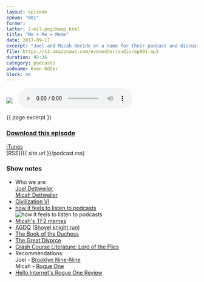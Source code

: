 ```yaml
---
layout: episode
epnum: "001"
former:
latter: 2-mil-pogchamp.html
title: "Me + Me = Meme"
date: 2017-09-17
excerpt: "Joel and Micah decide on a name for their podcast and discuss things that have been holding their interest recently."
file: https://s3.amazonaws.com/evenodder/audio/ep001.mp3
duration: 45:36
category: podcasts
podname: Even Odder
block: no
---
```


<audio id="player" controls>
  <source src="https://s3.amazonaws.com/evenodder/audio/ep{{ page.epnum }}.mp3" type="audio/mpeg">
Your browser does not support the audio element.
</audio>

<img style="float: left; margin-right: 1rem; margin-top: 1.5rem" src="https://s3.amazonaws.com/evenodder/covers/ep{{ page.epnum }}.png"/>

{{ page.excerpt }}  
### <a href="https://s3.amazonaws.com/evenodder/audio/ep{{ page.epnum }}.mp3" download>Download this episode</a>  
[iTunes](https://itunes.apple.com/us/podcast/me-me-meme/id1286571587?i=1000392356621&mt=2)  
[RSS]({{ site.url }}/podcast.rss)  

### Show notes  
* Who we are:  
	[Joel Dettweiler](/about.html)  
	[Micah Dettweiler](http://variantminds.blogspot.com)
* [Civilization VI](https://www.civilization.com/)  
* [how it feels to listen to podcasts](https://www.reddit.com/r/2meirl4meirl/comments/5mkyix/2meirl4meirl/)  
![how it feels to listen to podcasts](http://i.imgur.com/ce2Olo9.jpg)
* [Micah's TF2 memes](https://www.reddit.com/r/tf2/comments/5mzexv/when_people_talk_about_banning_loweffort_memes/)  
* [AGDQ](https://gamesdonequick.com/) ([Shovel knight run](https://www.youtube.com/watch?v=vgg7TS3MWwk&t=1295s))  
* [The Book of the Duchess](https://en.wikipedia.org/wiki/The_Book_of_the_Duchess)  
* [The Great Divorce](https://en.wikipedia.org/wiki/The_Great_Divorce)  
* [Crash Course Literature: Lord of the Flies](https://www.youtube.com/watch?v=WfNiQBXmPw8)  
* Recommendations:  
	Joel - [Brooklyn Nine-Nine](http://www.imdb.com/title/tt2467372/)  
	Micah - [Rogue One](http://www.imdb.com/title/tt3748528/)  
* [Hello Internet's Rogue One Review](http://www.hellointernet.fm/podcast/2016/12/25/hi-rogue-one-star-wars-christmas-special)